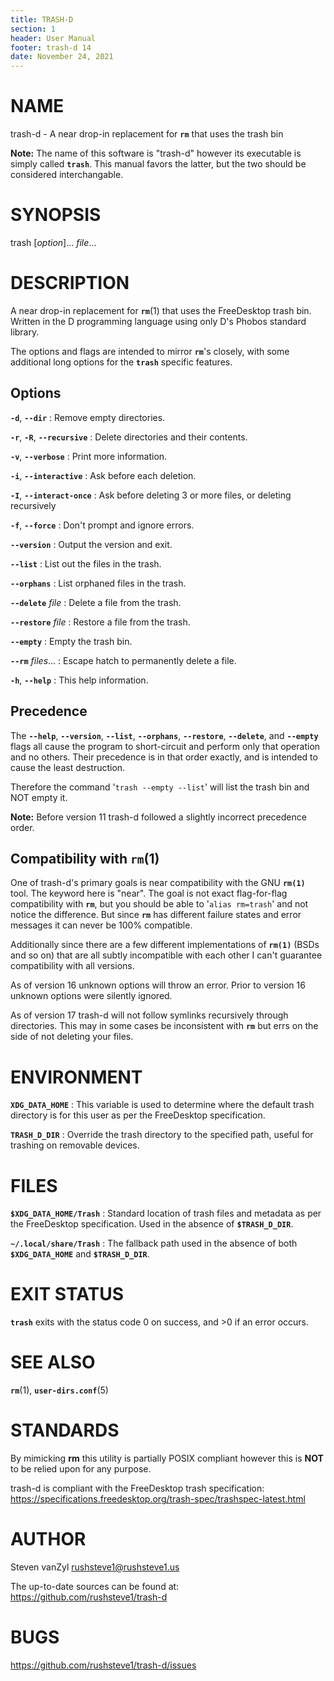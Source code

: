 ```yaml
---
title: TRASH-D
section: 1
header: User Manual
footer: trash-d 14
date: November 24, 2021
---
```


NAME
====

trash-d - A near drop-in replacement for **`rm`** that uses the trash bin

**Note:** The name of this software is "trash-d" however its executable
is simply called **`trash`**. This manual favors the latter, but the two
should be considered interchangable.

SYNOPSIS
========

trash [_option_]... _file_...

DESCRIPTION
===========

A near drop-in replacement for **`rm`**(1) that uses the FreeDesktop trash bin.
Written in the D programming language using only D's Phobos standard library.

The options and flags are intended to mirror **`rm`**'s closely, with some
additional long options for the **`trash`** specific features.

Options
-------

**`-d`**, **`--dir`**
: Remove empty directories.

**`-r`**, **`-R`**, **`--recursive`**
: Delete directories and their contents.

**`-v`**, **`--verbose`**
: Print more information.

**`-i`**, **`--interactive`**
: Ask before each deletion.

**`-I`**, **`--interact-once`**
: Ask before deleting 3 or more files, or deleting recursively

**`-f`**, **`--force`**
: Don't prompt and ignore errors.

**`--version`**
: Output the version and exit.

**`--list`**
: List out the files in the trash.

**`--orphans`**
: List orphaned files in the trash.

**`--delete`** _file_
: Delete a file from the trash.

**`--restore`** _file_
: Restore a file from the trash.

**`--empty`**
: Empty the trash bin.

**`--rm`** _files_...
: Escape hatch to permanently delete a file.

**`-h`**, **`--help`**
: This help information.

Precedence
----------

The **`--help`**, **`--version`**, **`--list`**, **`--orphans`**,
**`--restore`**, **`--delete`**, and **`--empty`** flags all cause the program
to short-circuit and perform only that operation and no others. Their
precedence is in that order exactly, and is intended to cause the least
destruction.

Therefore the command '`trash --empty --list`' will list the trash bin and NOT
empty it.

**Note:** Before version 11 trash-d followed a slightly incorrect precedence
order.

Compatibility with **`rm`**(1) 
----------------------------

One of trash-d's primary goals is near compatibility with the GNU **`rm(1)`**
tool. The keyword here is "near". The goal is not exact flag-for-flag
compatibility with **`rm`**, but you should be able to '`alias rm=trash`' and
not notice the difference. But since **`rm`** has different failure states and
error messages it can never be 100% compatible.

Additionally since there are a few different implementations of **`rm(1)`**
(BSDs and so on) that are all subtly incompatible with each other I can't
guarantee compatibility with all versions.

As of version 16 unknown options will throw an error. Prior to
version 16 unknown options were silently ignored.

As of version 17 trash-d will not follow symlinks recursively through
directories. This may in some cases be inconsistent with **`rm`** but errs on
the side of not deleting your files.

ENVIRONMENT
===========

**`XDG_DATA_HOME`**
: This variable is used to determine where the default trash directory is for
  this user as per the FreeDesktop specification.

**`TRASH_D_DIR`**
: Override the trash directory to the specified path, useful for trashing on
  removable devices.

FILES
=====

**`$XDG_DATA_HOME/Trash`**
: Standard location of trash files and metadata as per the FreeDesktop
  specification. Used in the absence of **`$TRASH_D_DIR`**.

**`~/.local/share/Trash`**
: The fallback path used in the absence of both **`$XDG_DATA_HOME`** and
  **`$TRASH_D_DIR`**.

EXIT STATUS
===========

**`trash`** exits with the status code 0 on success, and >0 if an error occurs.

SEE ALSO
========

**`rm`**(1), **`user-dirs.conf`**(5)

STANDARDS
=========

By mimicking **rm** this utility is partially POSIX compliant however this is
**NOT** to be relied upon for any purpose.

trash-d is compliant with the FreeDesktop trash specification:
https://specifications.freedesktop.org/trash-spec/trashspec-latest.html

AUTHOR
======

Steven vanZyl <rushsteve1@rushsteve1.us>

The up-to-date sources can be found at: https://github.com/rushsteve1/trash-d

BUGS
====

https://github.com/rushsteve1/trash-d/issues
